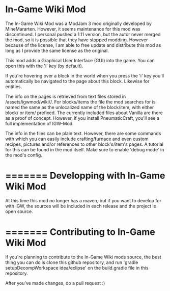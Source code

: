 In-Game Wiki Mod
=======

The In-Game Wiki Mod was a ModJam 3 mod originally developed by MineMararten. However, it seems maintenance for this mod was discontinued. I personal pushed a 1.11 version, but the autor never merged the mod, so it is possible that they have stopped modding. However because of the license, I am able to free update and distribute this mod as long as I provide the same license as the original.


This mod adds a Graphical User Interface (GUI) into the game. You can open this with the 'i' key (by default).

If you're hovering over a block in the world when you press the 'i' key you'll automatically be navigated to the page about this block. Likewise for entities.

The info on the pages is retrieved from text files stored in /assets/igwmod/wiki/<language>/. For blocks/items the file the mod searches for is named the same as the unlocalized name of the block/item, with either block/ or item/ prefixed. The currently included files about Vanilla are there as a proof of concept. However, if you install PneumaticCraft, you'll see a full implementation of IGW-Mod.

The info in the files can be plain text. However, there are some commands with which you can easily include crafting/furnace and even custom recipes, pictures and/or references to other block's/item's pages. A tutorial for this can be found in the mod itself. Make sure to enable 'debug mode' in the mod's config.

=======
Developping with In-Game Wiki Mod
=======
At this time this mod no longer has a maven, but if you want to develop for with IGW, the sources will be included in each release and the project is open source.

=======
Contributing to In-Game Wiki Mod
=======
If you're planning to contribute to the In-Game Wiki mods source, the best thing you can do is clone this github repository, and run 'gradle setupDecompWorkspace idea/eclipse' on the build.gradle file in this repository.

After you've made changes, do a pull request :)
